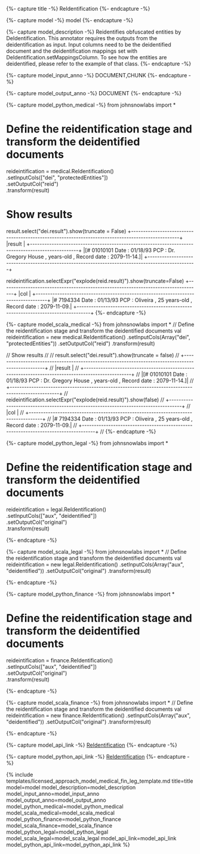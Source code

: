 {%- capture title -%}
ReIdentification
{%- endcapture -%}

{%- capture model -%}
model
{%- endcapture -%}

{%- capture model_description -%}
Reidentifies obfuscated entities by DeIdentification. This annotator requires the outputs
from the deidentification as input. Input columns need to be the deidentified document and the deidentification
mappings set with DeIdentification.setMappingsColumn.
To see how the entities are deidentified, please refer to the example of that class.
{%- endcapture -%}

{%- capture model_input_anno -%}
DOCUMENT,CHUNK
{%- endcapture -%}

{%- capture model_output_anno -%}
DOCUMENT
{%- endcapture -%}

{%- capture model_python_medical -%}
from johnsnowlabs import * 

# Define the reidentification stage and transform the deidentified documents
reideintification = medical.ReIdentification() \
    .setInputCols(["dei", "protectedEntities"]) \
    .setOutputCol("reid") \
    .transform(result)

# Show results
result.select("dei.result").show(truncate = False)
+--------------------------------------------------------------------------------------------------+
|result                                                                                            |
+--------------------------------------------------------------------------------------------------+
|[# 01010101 Date : 01/18/93 PCP : Dr. Gregory House , <AGE> years-old , Record date : 2079-11-14.]|
+--------------------------------------------------------------------------------------------------+

reideintification.selectExpr("explode(reid.result)").show(truncate=False)
+-----------------------------------------------------------------------------------+
|col                                                                                |
+-----------------------------------------------------------------------------------+
|# 7194334 Date : 01/13/93 PCP : Oliveira , 25 years-old , Record date : 2079-11-09.|
+-----------------------------------------------------------------------------------+
{%- endcapture -%}

{%- capture model_scala_medical -%}
from johnsnowlabs import * 
// Define the reidentification stage and transform the deidentified documents
val reideintification = new medical.ReIdentification()
  .setInputCols(Array("dei", "protectedEntities"))
  .setOutputCol("reid")
  .transform(result)

// Show results
//
// result.select("dei.result").show(truncate = false)
// +--------------------------------------------------------------------------------------------------+
// |result                                                                                            |
// +--------------------------------------------------------------------------------------------------+
// |[# 01010101 Date : 01/18/93 PCP : Dr. Gregory House , <AGE> years-old , Record date : 2079-11-14.]|
// +--------------------------------------------------------------------------------------------------+
// reideintification.selectExpr("explode(reid.result)").show(false)
// +-----------------------------------------------------------------------------------+
// |col                                                                                |
// +-----------------------------------------------------------------------------------+
// |# 7194334 Date : 01/13/93 PCP : Oliveira , 25 years-old , Record date : 2079-11-09.|
// +-----------------------------------------------------------------------------------+
//
{%- endcapture -%}


{%- capture model_python_legal -%}
from johnsnowlabs import * 

# Define the reidentification stage and transform the deidentified documents
reideintification = legal.ReIdentification() \
    .setInputCols(["aux", "deidentified"]) \
    .setOutputCol("original") \
    .transform(result)

{%- endcapture -%}

{%- capture model_scala_legal -%}
from johnsnowlabs import * 
// Define the reidentification stage and transform the deidentified documents
val reideintification = new legal.ReIdentification()
  .setInputCols(Array("aux", "deidentified"))
  .setOutputCol("original")
  .transform(result)

{%- endcapture -%}

{%- capture model_python_finance -%}
from johnsnowlabs import * 

# Define the reidentification stage and transform the deidentified documents
reideintification = finance.ReIdentification() \
    .setInputCols(["aux", "deidentified"]) \
    .setOutputCol("original") \
    .transform(result)

{%- endcapture -%}

{%- capture model_scala_finance -%}
from johnsnowlabs import * 
// Define the reidentification stage and transform the deidentified documents
val reideintification = new finance.ReIdentification()
  .setInputCols(Array("aux", "deidentified"))
  .setOutputCol("original")
  .transform(result)

{%- endcapture -%}

{%- capture model_api_link -%}
[ReIdentification](https://nlp.johnsnowlabs.com/licensed/api/com/johnsnowlabs/nlp/annotators/deid/ReIdentification)
{%- endcapture -%}

{%- capture model_python_api_link -%}
[ReIdentification](https://nlp.johnsnowlabs.com/licensed/api/python/reference/autosummary/sparknlp_jsl/annotator/deid/reIdentification/index.html#sparknlp_jsl.annotator.deid.reIdentification.ReIdentification)
{%- endcapture -%}

{% include templates/licensed_approach_model_medical_fin_leg_template.md
title=title
model=model
model_description=model_description
model_input_anno=model_input_anno
model_output_anno=model_output_anno
model_python_medical=model_python_medical
model_scala_medical=model_scala_medical
model_python_finance=model_python_finance
model_scala_finance=model_scala_finance
model_python_legal=model_python_legal
model_scala_legal=model_scala_legal
model_api_link=model_api_link
model_python_api_link=model_python_api_link
%}
